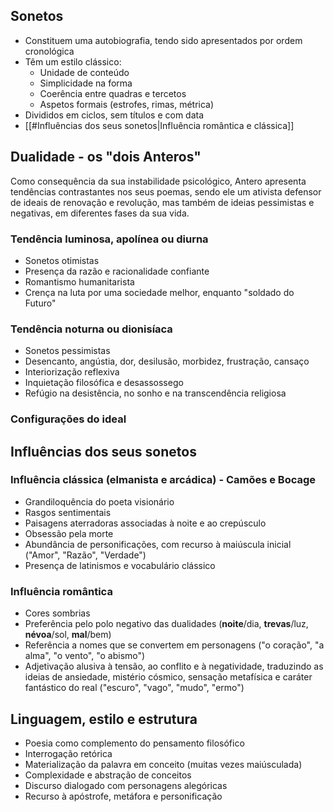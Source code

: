 ## Sonetos
- Constituem uma autobiografia, tendo sido apresentados por ordem cronológica
- Têm um estilo clássico:
	- Unidade de conteúdo
	- Simplicidade na forma
	- Coerência entre quadras e tercetos
	- Aspetos formais (estrofes, rimas, métrica)
- Divididos em ciclos, sem títulos e com data
- [[#Influências dos seus sonetos|Influência romântica e clássica]]
## Dualidade - os "dois Anteros"
Como consequência da sua instabilidade psicológico, Antero apresenta tendências contrastantes nos seus poemas, sendo ele um ativista defensor de ideais de renovação e revolução, mas também de ideias pessimistas e negativas, em diferentes fases da sua vida.
### Tendência luminosa, apolínea ou diurna
- Sonetos otimistas
- Presença da razão e racionalidade confiante
- Romantismo humanitarista
- Crença na luta por uma sociedade melhor, enquanto "soldado do Futuro"
### Tendência noturna ou dionisíaca
- Sonetos pessimistas
- Desencanto, angústia, dor, desilusão, morbidez, frustração, cansaço
- Interiorização reflexiva
- Inquietação filosófica e desassossego
- Refúgio na desistência, no sonho e na transcendência religiosa
### Configurações do ideal
## Influências dos seus sonetos
### Influência clássica (elmanista e arcádica) - Camões e Bocage
- Grandiloquência do poeta visionário
- Rasgos sentimentais
- Paisagens aterradoras associadas à noite e ao crepúsculo
- Obsessão pela morte
- Abundância de personificações, com recurso à maiúscula inicial ("Amor", "Razão", "Verdade")
- Presença de latinismos e vocabulário clássico
### Influência romântica
- Cores sombrias
- Preferência pelo polo negativo das dualidades (**noite**/dia, **trevas**/luz, **névoa**/sol, **mal**/bem)
- Referência a nomes que se convertem em personagens ("o coração", "a alma", "o vento", "o abismo")
- Adjetivação alusiva à tensão, ao conflito e à negatividade, traduzindo as ideias de ansiedade, mistério cósmico, sensação metafísica e caráter fantástico do real ("escuro", "vago", "mudo", "ermo")
## Linguagem, estilo e estrutura
- Poesia como complemento do pensamento filosófico
- Interrogação retórica
- Materialização da palavra em conceito (muitas vezes maiúsculada)
- Complexidade e abstração de conceitos
- Discurso dialogado com personagens alegóricas
- Recurso à apóstrofe, metáfora e personificação